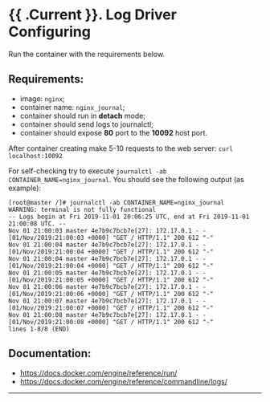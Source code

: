 # {{ .Current }}. Log Driver Configuring

Run the container with the requirements below.

## Requirements:
- image: `nginx`;
- container name: `nginx_journal`;
- container should run in **detach** mode;
- container should send logs to journalctl;
- container should expose **80** port to the **10092** host port.    

After container creating make 5-10 requests to the web server: `curl localhost:10092`   

For self-checking try to execute `journalctl -ab CONTAINER_NAME=nginx_journal`. You should see the following output (as example):  
```
[root@master /]# journalctl -ab CONTAINER_NAME=nginx_journal
WARNING: terminal is not fully functional
-- Logs begin at Fri 2019-11-01 20:06:25 UTC, end at Fri 2019-11-01 21:00:08 UTC. --
Nov 01 21:00:03 master 4e7b9c7bcb7e[27]: 172.17.0.1 - - [01/Nov/2019:21:00:03 +0000] "GET / HTTP/1.1" 200 612 "-"
Nov 01 21:00:04 master 4e7b9c7bcb7e[27]: 172.17.0.1 - - [01/Nov/2019:21:00:04 +0000] "GET / HTTP/1.1" 200 612 "-"
Nov 01 21:00:04 master 4e7b9c7bcb7e[27]: 172.17.0.1 - - [01/Nov/2019:21:00:04 +0000] "GET / HTTP/1.1" 200 612 "-"
Nov 01 21:00:05 master 4e7b9c7bcb7e[27]: 172.17.0.1 - - [01/Nov/2019:21:00:05 +0000] "GET / HTTP/1.1" 200 612 "-"
Nov 01 21:00:06 master 4e7b9c7bcb7e[27]: 172.17.0.1 - - [01/Nov/2019:21:00:06 +0000] "GET / HTTP/1.1" 200 612 "-"
Nov 01 21:00:07 master 4e7b9c7bcb7e[27]: 172.17.0.1 - - [01/Nov/2019:21:00:07 +0000] "GET / HTTP/1.1" 200 612 "-"
Nov 01 21:00:08 master 4e7b9c7bcb7e[27]: 172.17.0.1 - - [01/Nov/2019:21:00:08 +0000] "GET / HTTP/1.1" 200 612 "-"
lines 1-8/8 (END)
```
  
  
## Documentation:
- https://docs.docker.com/engine/reference/run/
- https://docs.docker.com/engine/reference/commandline/logs/

---